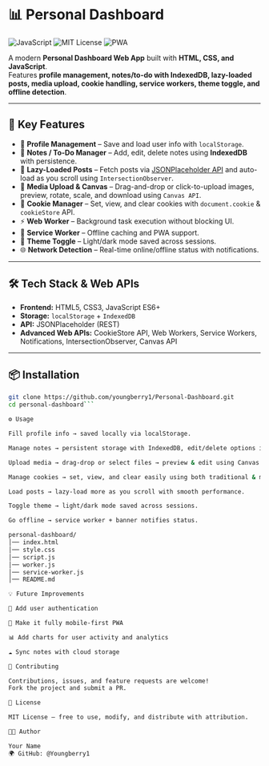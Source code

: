 # 📊 Personal Dashboard

![JavaScript](https://img.shields.io/badge/JavaScript-yellow?style=for-the-badge&logo=javascript&logoColor=black)
![MIT License](https://img.shields.io/badge/MIT-black?style=for-the-badge)
![PWA](https://img.shields.io/badge/PWA-blue?style=for-the-badge)

A modern **Personal Dashboard Web App** built with **HTML, CSS, and JavaScript**.  
Features **profile management, notes/to-do with IndexedDB, lazy-loaded posts, media upload, cookie handling, service workers, theme toggle, and offline detection**.

---

## 🚀 Key Features

- 👤 **Profile Management** – Save and load user info with `localStorage`.
- 📝 **Notes / To-Do Manager** – Add, edit, delete notes using **IndexedDB** with persistence.
- 📜 **Lazy-Loaded Posts** – Fetch posts via [JSONPlaceholder API](https://jsonplaceholder.typicode.com/) and auto-load as you scroll using `IntersectionObserver`.
- 📂 **Media Upload & Canvas** – Drag-and-drop or click-to-upload images, preview, rotate, scale, and download using `Canvas API`.
- 🍪 **Cookie Manager** – Set, view, and clear cookies with `document.cookie` & `cookieStore` API.
- ⚡ **Web Worker** – Background task execution without blocking UI.
- 🔄 **Service Worker** – Offline caching and PWA support.
- 🎨 **Theme Toggle** – Light/dark mode saved across sessions.
- 🌐 **Network Detection** – Real-time online/offline status with notifications.

---

## 🛠️ Tech Stack & Web APIs

- **Frontend:** HTML5, CSS3, JavaScript ES6+
- **Storage:** `localStorage` + `IndexedDB`
- **API:** JSONPlaceholder (REST)
- **Advanced Web APIs:** CookieStore API, Web Workers, Service Workers, Notifications, IntersectionObserver, Canvas API

---

## 📦 Installation

```bash
git clone https://github.com/youngberry1/Personal-Dashboard.git
cd personal-dashboard```

⚙️ Usage

Fill profile info → saved locally via localStorage.

Manage notes → persistent storage with IndexedDB, edit/delete options included.

Upload media → drag-drop or select files → preview & edit using Canvas.

Manage cookies → set, view, and clear easily using both traditional & modern API.

Load posts → lazy-load more as you scroll with smooth performance.

Toggle theme → light/dark mode saved across sessions.

Go offline → service worker + banner notifies status.

personal-dashboard/
│── index.html
│── style.css
│── script.js
│── worker.js
│── service-worker.js
│── README.md

💡 Future Improvements

🔑 Add user authentication

📱 Make it fully mobile-first PWA

📊 Add charts for user activity and analytics

☁️ Sync notes with cloud storage

🤝 Contributing

Contributions, issues, and feature requests are welcome!
Fork the project and submit a PR.

📜 License

MIT License — free to use, modify, and distribute with attribution.

👨‍💻 Author

Your Name
🌍 GitHub: @Youngberry1
